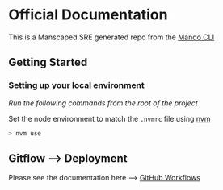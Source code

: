 # Official Documentation

This is a Manscaped SRE generated repo from the [Mando CLI](https://github.com/manscaped-dev/mando)

## Getting Started

### Setting up your local environment

_Run the following commands from the root of the project_

Set the node environment to match the `.nvmrc` file using [nvm](https://github.com/nvm-sh/nvm)

```bash
> nvm use
```

## Gitflow --> Deployment

Please see the documentation here --> [GitHub Workflows](.github/workflows/python/README.md)
